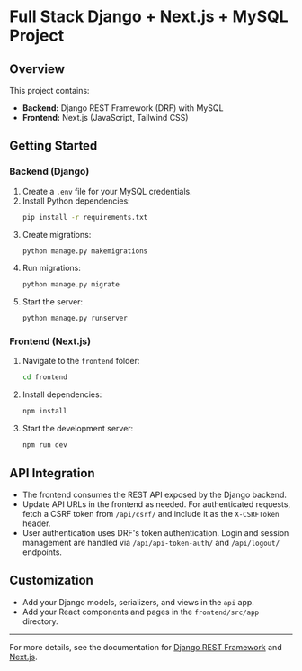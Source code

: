 # Full Stack Django + Next.js + MySQL Project

## Overview
This project contains:
- **Backend:** Django REST Framework (DRF) with MySQL
- **Frontend:** Next.js (JavaScript, Tailwind CSS)

## Getting Started

### Backend (Django)
1. Create a `.env` file for your MySQL credentials.
2. Install Python dependencies:
   ```bash
   pip install -r requirements.txt
   ```
3. Create migrations:
   ```bash
   python manage.py makemigrations
   ```
4. Run migrations:
   ```bash
   python manage.py migrate
   ```
5. Start the server:
   ```bash
   python manage.py runserver
   ```

### Frontend (Next.js)
1. Navigate to the `frontend` folder:
   ```bash
   cd frontend
   ```
2. Install dependencies:
   ```bash
   npm install
   ```
3. Start the development server:
   ```bash
   npm run dev
   ```

## API Integration
- The frontend consumes the REST API exposed by the Django backend.
- Update API URLs in the frontend as needed. For authenticated requests, fetch a
  CSRF token from `/api/csrf/` and include it as the `X-CSRFToken` header.
- User authentication uses DRF's token authentication. Login and session management are handled via `/api/api-token-auth/` and `/api/logout/` endpoints.

## Customization
- Add your Django models, serializers, and views in the `api` app.
- Add your React components and pages in the `frontend/src/app` directory.

---

For more details, see the documentation for [Django REST Framework](https://www.django-rest-framework.org/) and [Next.js](https://nextjs.org/).
